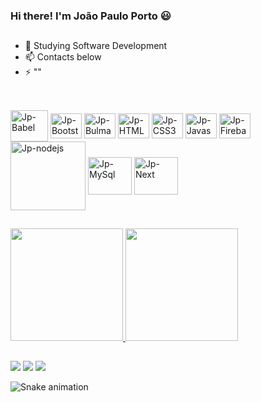 ### Hi there! I'm João Paulo Porto 😃

##
- 🌱 Studying Software Development
- 📫 Contacts below
- ⚡ ""

##

<div style="display: inline_block backgroundcolor :white"><br>
  <img align="center" alt="Jp-Babel" height="50" width="60" src="https://cdn.jsdelivr.net/gh/devicons/devicon/icons/babel/babel-original.svg">
  <img align="center" alt="Jp-Bootstrap" height="40" width="50" src="https://cdn.jsdelivr.net/gh/devicons/devicon/icons/bootstrap/bootstrap-original.svg" />
  <img align="center" alt="Jp-Bulma" height="40" width="50" src="https://cdn.jsdelivr.net/gh/devicons/devicon/icons/bulma/bulma-plain.svg" />
  <img align="center" alt="Jp-HTML5" height="40" width="50" src="https://cdn.jsdelivr.net/gh/devicons/devicon/icons/html5/html5-original.svg" />
  <img align="center" alt="Jp-CSS3" height="40" width="50" src="https://cdn.jsdelivr.net/gh/devicons/devicon/icons/css3/css3-original.svg" />
  <img align="center" alt="Jp-Javascript" height="40" width="50"  src="https://cdn.jsdelivr.net/gh/devicons/devicon/icons/javascript/javascript-original.svg" />      
  <img align="center" alt="Jp-Firebase" height="40" width="50" src="https://cdn.jsdelivr.net/gh/devicons/devicon/icons/firebase/firebase-plain.svg" />
  <img align="center" alt="Jp-nodejs" height="110" width="120" src="https://cdn.jsdelivr.net/gh/devicons/devicon/icons/nodejs/nodejs-original-wordmark.svg" />
  <img align="center" alt="Jp-MySql" height="60" width="70" src="https://cdn.jsdelivr.net/gh/devicons/devicon/icons/mysql/mysql-original.svg" />
  <img align="center" alt="Jp-Next" height="60" width="70" src="https://cdn.jsdelivr.net/gh/devicons/devicon/icons/nextjs/nextjs-original-wordmark.svg" />
                 
</div>

##
<div>
  <a href="https://www.linkedin.com/in/jpportodev">
  <img height="180em" src="https://github-readme-stats.vercel.app/api?username=jpportodev&show_icons=true&theme=gruvbox"/>
  <img height="180em" src="https://github-readme-stats.vercel.app/api/top-langs/?username=jpportodev&theme=gruvbox"/>
</div>
  
##
  <div> 
    <a href = "mailto:jpportodev@gmail.com"><img src="https://img.shields.io/badge/-Gmail-%23333?style=for-the-badge&logo=gmail&logoColor=white" target="_blank"></a>
    <a href="https://www.linkedin.com/in/jpportodev" target="_blank"><img src="https://img.shields.io/badge/-LinkedIn-%230077B5?style=for-the-badge&logo=linkedin&logoColor=white" target="_blank"></a>
    <a href = "https://wa.link/a6xd1r"><img src="https://img.shields.io/badge/WhatsApp-25D366?style=for-the-badge&logo=whatsapp&logoColor=white" target="_blank"></a>
 
</div>
 
  ![Snake animation](https://github.com/jpportodev/jpportodev/blob/output/github-contribution-grid-snake.svg)
  
